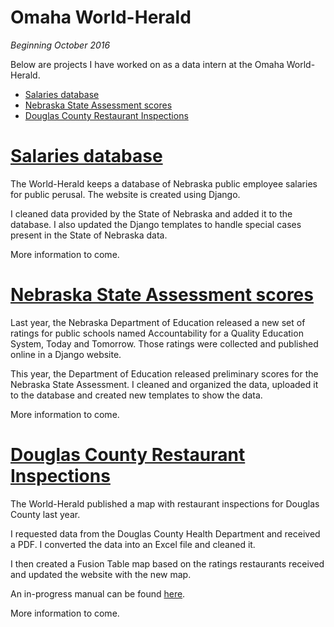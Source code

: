 # Omaha World-Herald
*Beginning October 2016*

Below are projects I have worked on as a data intern at the Omaha World-Herald.

* [Salaries database](#salaries)
* [Nebraska State Assessment scores](#testscores)
* [Douglas County Restaurant Inspections](#inspections)

<a name="salaries"></a>
# [Salaries database](http://dataomaha.com/salaries)
The World-Herald keeps a database of Nebraska public employee salaries for public perusal. The website is created using Django.  

I cleaned data provided by the State of Nebraska and added it to the database. I also updated the Django templates to handle special cases present in the State of Nebraska data.

More information to come.

<a name="testscores"></a>
# [Nebraska State Assessment scores](http://dataomaha.com/school-ratings)

Last year, the Nebraska Department of Education released a new set of ratings for public schools named Accountability for a Quality Education System, Today and Tomorrow. Those ratings were collected and published online in a Django website.

This year, the Department of Education released preliminary scores for the Nebraska State Assessment. I cleaned and organized the data, uploaded it to the database and created new templates to show the data.

More information to come.

<a name="inspections"></a>
# [Douglas County Restaurant Inspections](http://dataomaha.com/media/inspections/)

The World-Herald published a map with restaurant inspections for Douglas County last year.

I requested data from the Douglas County Health Department and received a PDF. I converted the data into an Excel file and cleaned it. 

I then created a Fusion Table map based on the ratings restaurants received and updated the website with the new map.

An in-progress manual can be found [here](UpdatingRestaurantInspections.md).

More information to come.
